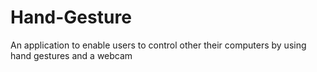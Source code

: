 # Hand-Gesture
An application to enable users to control other their computers by using hand gestures and a webcam

